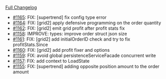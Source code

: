 [Full Changelog](https://github.com/OvictorVieira/bbgo/compare/v1.46.0...main)

 - [#1165](https://github.com/OvictorVieira/bbgo/pull/1165): FIX: [supertrend] fix config type error
 - [#1164](https://github.com/OvictorVieira/bbgo/pull/1164): FIX: [grid2] apply defensive programming on the order quantity
 - [#1162](https://github.com/OvictorVieira/bbgo/pull/1162): FIX: [grid2] emit grid profit after profit stats fix
 - [#1158](https://github.com/OvictorVieira/bbgo/pull/1158): IMPROVE: types: improve order struct json size
 - [#1161](https://github.com/OvictorVieira/bbgo/pull/1161): FIX: [grid2] add initialOrderID check and try to fix profitStats.Since
 - [#1160](https://github.com/OvictorVieira/bbgo/pull/1160): FIX: [grid2] add profit fixer and options
 - [#1159](https://github.com/OvictorVieira/bbgo/pull/1159): FIX: avoid global persistenceServiceFacade concurrent write
 - [#1157](https://github.com/OvictorVieira/bbgo/pull/1157): FIX: add context to LoadState
 - [#1155](https://github.com/OvictorVieira/bbgo/pull/1155): FIX: [supertrend] adding opposite position amount to the order amount
